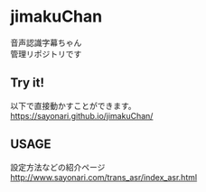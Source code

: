 # jimakuChan
音声認識字幕ちゃん  
管理リポジトリです
  
## Try it!
以下で直接動かすことができます。  
https://sayonari.github.io/jimakuChan/

## USAGE
設定方法などの紹介ページ  
http://www.sayonari.com/trans_asr/index_asr.html


